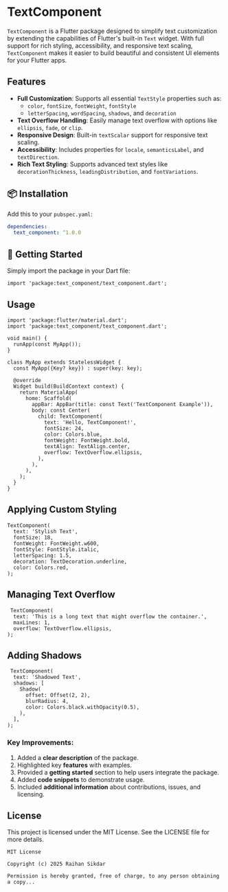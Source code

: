 # TextComponent

`TextComponent` is a Flutter package designed to simplify text customization by extending the capabilities of Flutter's built-in `Text` widget. With full support for rich styling, accessibility, and responsive text scaling, `TextComponent` makes it easier to build beautiful and consistent UI elements for your Flutter apps.

## Features

- **Full Customization**: Supports all essential `TextStyle` properties such as:
    - `color`, `fontSize`, `fontWeight`, `fontStyle`
    - `letterSpacing`, `wordSpacing`, `shadows`, and `decoration`
- **Text Overflow Handling**: Easily manage text overflow with options like `ellipsis`, `fade`, or `clip`.
- **Responsive Design**: Built-in `textScalar` support for responsive text scaling.
- **Accessibility**: Includes properties for `locale`, `semanticsLabel`, and `textDirection`.
- **Rich Text Styling**: Supports advanced text styles like `decorationThickness`, `leadingDistribution`, and `fontVariations`.

## 📦 Installation

Add this to your `pubspec.yaml`:

```yaml
dependencies:
  text_component: ^1.0.0

```

## 🧩 Getting Started
Simply import the package in your Dart file:
```
import 'package:text_component/text_component.dart';

```



## Usage
```
import 'package:flutter/material.dart';
import 'package:text_component/text_component.dart';

void main() {
  runApp(const MyApp());
}

class MyApp extends StatelessWidget {
  const MyApp({Key? key}) : super(key: key);

  @override
  Widget build(BuildContext context) {
    return MaterialApp(
      home: Scaffold(
        appBar: AppBar(title: const Text('TextComponent Example')),
        body: const Center(
          child: TextComponent(
            text: 'Hello, TextComponent!',
            fontSize: 24,
            color: Colors.blue,
            fontWeight: FontWeight.bold,
            textAlign: TextAlign.center,
            overflow: TextOverflow.ellipsis,
          ),
        ),
      ),
    );
  }
}

```

## Applying Custom Styling

```
TextComponent(
  text: 'Stylish Text',
  fontSize: 18,
  fontWeight: FontWeight.w600,
  fontStyle: FontStyle.italic,
  letterSpacing: 1.5,
  decoration: TextDecoration.underline,
  color: Colors.red,
);
```
## Managing Text Overflow
```
 TextComponent(
  text: 'This is a long text that might overflow the container.',
  maxLines: 1,
  overflow: TextOverflow.ellipsis,
);
```
## Adding Shadows
```
 TextComponent(
  text: 'Shadowed Text',
  shadows: [
    Shadow(
      offset: Offset(2, 2),
      blurRadius: 4,
      color: Colors.black.withOpacity(0.5),
    ),
  ],
);

```


### Key Improvements:
1. Added a **clear description** of the package.
2. Highlighted key **features** with examples.
3. Provided a **getting started** section to help users integrate the package.
4. Added **code snippets** to demonstrate usage.
5. Included **additional information** about contributions, issues, and licensing.


## License
This project is licensed under the MIT License. See the LICENSE file for more details.

```text
MIT License

Copyright (c) 2025 Raihan Sikdar

Permission is hereby granted, free of charge, to any person obtaining a copy...

